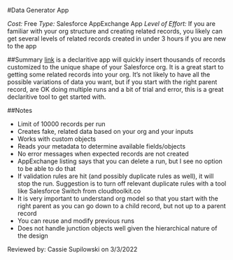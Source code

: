 #Data Generator App

_Cost:_ Free
_Type:_ Salesforce AppExchange App
_Level of Effort:_ If you are familiar with your org structure and creating related records, you
likely can get several levels of related records created in under 3 hours if you are new to the app

##Summary
[link](https://appexchange.salesforce.com/appxListingDetail?listingId=a0N3A00000GBhE8UAL "Data Generator") is a declaritive app will quickly insert thousands of records customized to the unique shape of your Salesforce org.
It is a great start to getting some related records into your org. It’s not likely to have all the possible variations
of data you want, but if you start with the right parent record, are OK doing multiple runs and a bit of trial and error, this
is a great declaritive tool to get started with.

##Notes
- Limit of 10000 records per run
- Creates fake, related data based on your org and your inputs
- Works with custom objects
- Reads your metadata to determine available fields/objects
- No error messages when expected records are not created
- AppExchange listing says that you can delete a run, but I see no option to be able to do that
- If validation rules are hit (and possibly duplicate rules as well), it will stop the run. Suggestion is to turn off relevant duplicate rules with a tool like Salesforce Switch from cloudtoolkit.co
- It is very important to understand org model so that you start with the right parent as you can go down to a child record, but not up to a parent record
- You can reuse and modify previous runs
- Does not handle junction objects well given the hierarchical nature of the design


Reviewed by: Cassie Supilowski on 3/3/2022
